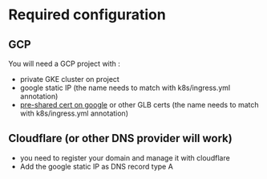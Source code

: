 # Required configuration

## GCP

You will need a GCP project with : 
- private GKE cluster on project
- google static IP (the name needs to match with k8s/ingress.yml annotation)
- [pre-shared cert on google](https://cloud.google.com/kubernetes-engine/docs/how-to/ingress-multi-ssl#pre-shared-certs) or other GLB certs  (the name needs to match with k8s/ingress.yml annotation)

## Cloudflare (or other DNS provider will work)

- you need to register your domain and manage it with cloudflare
- Add the google static IP as DNS record type A